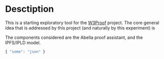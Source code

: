 # Desctiption

This is a starting exploratory tool for the [W3Proof](https://www.inria.fr/en/w3proof) project. The core general idea that is addressed by this project (and naturally by this experiment) is 

The components considered are the Abella proof assistant, and the IPFS/IPLD model.  

```javascript
{ "some": "json" }
```
